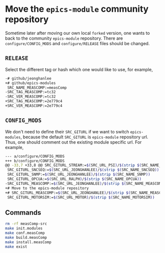 # Move the `epics-module` community repository

Sometime later after moving our own local `forked` version, one wants to back to the community `epics-module` repository. There are `configure/CONFIG_MODS` and `configure/RELEASE` files should be changed.


## `RELEASE`

Select the different tag or hash which one would like to use, for example,

```bash
-# github/jeonghanlee
+# github/epics-modules
 SRC_NAME_MEASCOMP:=measComp
-SRC_TAG_MEASCOMP:=tc32
-SRC_VER_MEASCOMP:=tc32
+SRC_TAG_MEASCOMP:=2e779c4
+SRC_VER_MEASCOMP:=2e779c4
```

## `CONFIG_MODS`

We don't need to define their `SRC_GITURL` if we want to switch `epics-modules`, because the default `SRC_GITURL` is `epics-module` repository url. Thus, one should comment out the existing module specific url. For example,

```bash
--- a/configure/CONFIG_MODS
+++ b/configure/CONFIG_MODS
@@ -33,7 +33,8 @@ SRC_GITURL_STREAM:=$(SRC_URL_PSI)/$(strip $(SRC_NAME_STREAM))
 SRC_GITURL_SNCSEQ:=$(SRC_URL_JEONGHANLEE)/$(strip $(SRC_NAME_SNCSEQ))
 SRC_GITURL_SNMP:=$(SRC_URL_JEONGHANLEE)/$(strip $(SRC_NAME_SNMP))
 SRC_GITURL_OPCUA:=$(SRC_URL_RALPH)/$(strip $(SRC_NAME_OPCUA))
-SRC_GITURL_MEASCOMP:=$(SRC_URL_JEONGHANLEE)/$(strip $(SRC_NAME_MEASCOMP))
+# Move to the epics-module repository
+# SRC_GITURL_MEASCOMP:=$(SRC_URL_JEONGHANLEE)/$(strip $(SRC_NAME_MEASCOMP))
 SRC_GITURL_MOTORSIM:=$(SRC_URL_MOTOR)/$(strip $(SRC_NAME_MOTORSIM))
```

## Commands

```bash
rm -rf measComp-src
make init.modules
make conf.measComp
make build.measComp
make install.measComp
make exist
```
